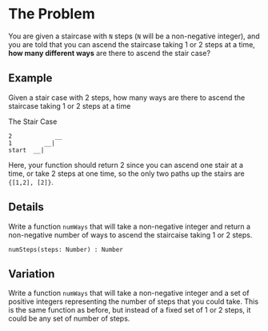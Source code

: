 # The Problem

You are given a staircase with `N` steps (`N` will be a non-negative integer), and you
are told that you can ascend the staircase taking 1 or 2 steps at a time, **how many
different ways** are there to ascend the stair case?

## Example

Given a stair case with 2 steps, how many ways are there to ascend the staircase taking
1 or 2 steps at a time

The Stair Case
```
2            __
1         __|
start  __|
```

Here, your function should return 2 since you can ascend one stair at a time, or take 
2 steps at one time, so the only two paths up the stairs are `{[1,2], [2]}`.

## Details

Write a function `numWays` that will take a non-negative integer and return a
non-negative number of ways to ascend the staircaise taking 1 or 2 steps.

```typscript
numSteps(steps: Number) : Number
```

## Variation

Write a function `numWays` that will take a non-negative integer and a set of positive
integers representing the number of steps that you could take.  This is the same function
as before, but instead of a fixed set of 1 or 2 steps, it could be any set of number of
steps.
